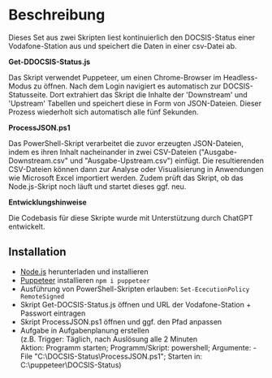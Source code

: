 # Beschreibung

Dieses Set aus zwei Skripten liest kontinuierlich den DOCSIS-Status einer Vodafone-Station aus und speichert die Daten in einer csv-Datei ab.

**Get-DDOCSIS-Status.js**

Das Skript verwendet Puppeteer, um einen Chrome-Browser im Headless-Modus zu öffnen. Nach dem Login navigiert es automatisch zur DOCSIS-Statusseite. Dort extrahiert das Skript die Inhalte der 'Downstream' und 'Upstream' Tabellen und speichert diese in Form von JSON-Dateien. Dieser Prozess wiederholt sich automatisch alle fünf Sekunden.

**ProcessJSON.ps1**

Das PowerShell-Skript verarbeitet die zuvor erzeugten JSON-Dateien, indem es ihren Inhalt nacheinander in zwei CSV-Dateien ("Ausgabe-Downstream.csv" und "Ausgabe-Upstream.csv") einfügt. Die resultierenden CSV-Dateien können dann zur Analyse oder Visualisierung in Anwendungen wie Microsoft Excel importiert werden. Zudem prüft das Skript, ob das Node.js-Skript noch läuft und startet dieses ggf. neu.

**Entwicklungshinweise**

Die Codebasis für diese Skripte wurde mit Unterstützung durch ChatGPT entwickelt.

## Installation

- [Node.js](https://nodejs.org/en/download/package-manager) herunterladen und installieren
- [Puppeteer](https://pptr.dev/guides/installation) installieren `npm i puppeteer`
- Ausführung von PowerShell-Skripten erlauben: `Set-EcecutionPolicy RemoteSigned`
- Skript Get-DOCSIS-Status.js öffnen und URL der Vodafone-Station + Passwort eintragen
- Skript ProcessJSON.ps1 öffnen und ggf. den Pfad anpassen
- Aufgabe in Aufgabenplanung erstellen\
  (z.B. Trigger: Täglich, nach Auslösung alle 2 Minuten\
  Aktion: Programm starten; Programm/Skript: powershell; Argumente: -File "C:\DOCSIS-Status\ProcessJSON.ps1"; Starten in: C:\puppeteer\DOCSIS-Status)